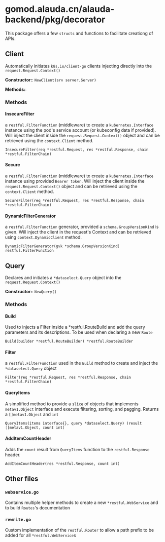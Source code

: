 # gomod.alauda.cn/alauda-backend/pkg/decorator

This package offers a few `structs` and functions to facilitate creationg of APIs.

## Client

Automatically initiates `k8s.io/client-go` clients injecting directly into the `request.Request.Context()`

**Constructor:**: `NewClient(srv server.Server)`

**Methods:**:

### Methods
#### InsecureFilter

a `restful.FilterFunction` (middleware) to create a `kubernetes.Interface` instance using the pod's service account (or kubeconfig data if provided). Will inject the client inside the `request.Request.Context()` object and can be retrieved using the `context.Client` method.

```
InsecureFilter(req *restful.Request, res *restful.Response, chain *restful.FilterChain) 
```

#### Secure

a `restful.FilterFunction` (middleware) to create a `kubernetes.Interface` instance using provided `Bearer token`. Will inject the client inside the `request.Request.Context()` object and can be retrieved using the `context.Client` method.

```
SecureFilter(req *restful.Request, res *restful.Response, chain *restful.FilterChain)
```

#### DynamicFilterGenerator

a `restful.FilterFunction` generator, provided a `schema.GroupVersionKind` is given. Will inject the client in the request's Context and can be retrieved using `context.DynamicClient` method.

```
DynamicFilterGenerator(gvk *schema.GroupVersionKind) restful.FilterFunction
```

## Query

Declares and initiates a `*dataselect.Query` object into the `request.Request.Context()`

**Constructor:**: `NewQuery()`

### Methods

#### Build
 
Used to injects a Filter inside a *restful.RouteBuild and add the query parameters and its descriptions. To be used when declaring a new `Route`

```
Build(builder *restful.RouteBuilder) *restful.RouteBuilder
```

#### Filter

a `restful.FilterFunction` used in the `Build` method to create and inject the `*dataselect.Query` object

```
Filter(req *restful.Request, res *restful.Response, chain *restful.FilterChain)
```

#### QueryItems

A simplified method to provide a `slice` of objects that implements `metav1.Object` interface and execute filtering, sorting, and pagging. Returns a `[]metav1.Object` and `int` 

```
QueryItems(items interface{}, query *dataselect.Query) (result []metav1.Object, count int)
```

#### AddItemCountHeader

Adds the `count` result from `QueryItems` function to the `restful.Response` header.

```
AddItemCountHeader(res *restful.Response, count int)
```

## Other files

### `webservice.go`

Contains multiple helper methods to create a new `*restful.WebService` and to build `Routes`'s documentation

### `rewrite.go`

Custom implementation of the `restful.Router` to allow a path prefix to be added for all `*restful.WebService`s